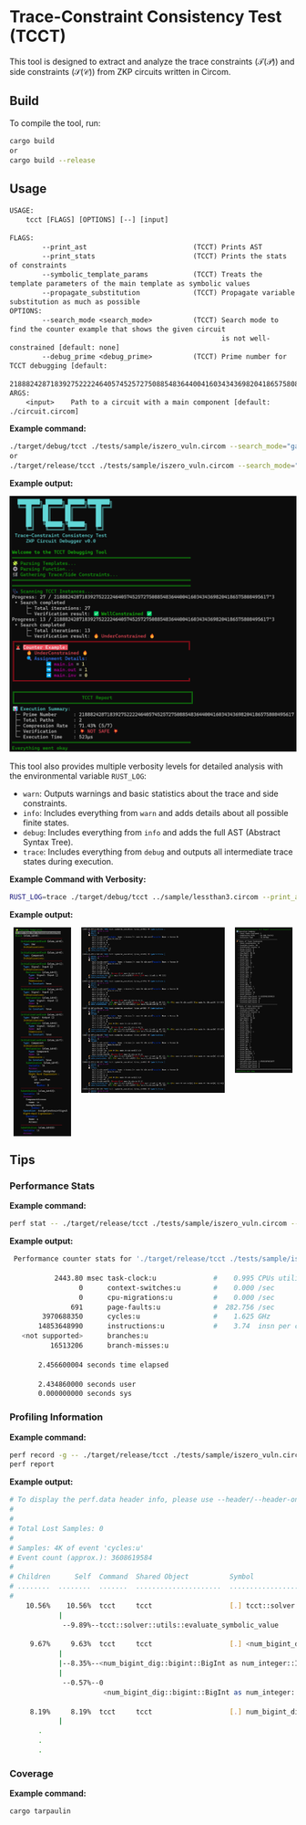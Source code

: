 # Trace-Constraint Consistency Test (TCCT)

This tool is designed to extract and analyze the trace constraints ($`\mathcal{T}(\mathcal{P})`$) and side constraints ($`\mathcal{S}(\mathcal{C})`$) from ZKP circuits written in Circom.

## Build

To compile the tool, run:

```bash
cargo build
or
cargo build --release
```

## Usage

```
USAGE:
    tcct [FLAGS] [OPTIONS] [--] [input]

FLAGS:
        --print_ast                          (TCCT) Prints AST
        --print_stats                        (TCCT) Prints the stats of constraints
        --symbolic_template_params           (TCCT) Treats the template parameters of the main template as symbolic values
        --propagate_substitution             (TCCT) Propagate variable substitution as much as possible
OPTIONS:
        --search_mode <search_mode>          (TCCT) Search mode to find the counter example that shows the given circuit
                                                    is not well-constrained [default: none]
        --debug_prime <debug_prime>          (TCCT) Prime number for TCCT debugging [default:
                                                    21888242871839275222246405745257275088548364400416034343698204186575808495617]
ARGS:
    <input>    Path to a circuit with a main component [default: ./circuit.circom]
```

**Example command:**

```bash
./target/debug/tcct ./tests/sample/iszero_vuln.circom --search_mode="ga"
or
./target/release/tcct ./tests/sample/iszero_vuln.circom --search_mode="ga"
```

**Example output:**

<img src="img/main_result.png" alt="Result" width=600>

This tool also provides multiple verbosity levels for detailed analysis with the environmental variable `RUST_LOG`:

- `warn`: Outputs warnings and basic statistics about the trace and side constraints.
- `info`: Includes everything from `warn` and adds details about all possible finite states.
- `debug`: Includes everything from `info` and adds the full AST (Abstract Syntax Tree).
- `trace`: Includes everything from `debug` and outputs all intermediate trace states during execution.

**Example Command with Verbosity:**

```bash
RUST_LOG=trace ./target/debug/tcct ../sample/lessthan3.circom --print_ast --print_stats
```

**Example output:**

<div style="display: flex; align-items: flex-start; justify-content: space-around;">
  <img src="img/ast.png" alt="AST" style="width: 20%; margin-right: 5px;">
  <img src="img/se.png" alt="Traces" style="width: 50%; margin-right: 5px;">
  <img src="img/result.png" alt="Summary Reports" style="width: 20%;">
</div>

## Tips

### Performance Stats

**Example command:**

```bash
perf stat -- ./target/release/tcct ./tests/sample/iszero_vuln.circom --search_mode="ga"
```

**Example output:**

```bash
 Performance counter stats for './target/release/tcct ./tests/sample/iszero_vuln.circom --search_mode=ga':

           2443.80 msec task-clock:u              #    0.995 CPUs utilized
                 0      context-switches:u        #    0.000 /sec
                 0      cpu-migrations:u          #    0.000 /sec
               691      page-faults:u             #  282.756 /sec
        3970688350      cycles:u                  #    1.625 GHz
       14853648990      instructions:u            #    3.74  insn per cycle
   <not supported>      branches:u
          16513206      branch-misses:u

       2.456600004 seconds time elapsed

       2.434860000 seconds user
       0.000000000 seconds sys
```

### Profiling Information

**Example command:**

```bash
perf record -g -- ./target/release/tcct ./tests/sample/iszero_vuln.circom --search_mode="ga"
perf report
```

**Example output:**

```bash
# To display the perf.data header info, please use --header/--header-only options.
#
#
# Total Lost Samples: 0
#
# Samples: 4K of event 'cycles:u'
# Event count (approx.): 3608619584
#
# Children      Self  Command  Shared Object          Symbol                                                                                                    >
# ........  ........  .......  .....................  ..........................................................................................................>
#
    10.56%    10.56%  tcct     tcct                   [.] tcct::solver::utils::evaluate_symbolic_value
            |
             --9.89%--tcct::solver::utils::evaluate_symbolic_value

     9.67%     9.63%  tcct     tcct                   [.] <num_bigint_dig::bigint::BigInt as num_integer::Integer>::div_rem
            |
            |--8.35%--<num_bigint_dig::bigint::BigInt as num_integer::Integer>::div_rem
            |
             --0.57%--0
                       <num_bigint_dig::bigint::BigInt as num_integer::Integer>::div_rem

     8.19%     8.19%  tcct     tcct                   [.] num_bigint_dig::bigint::BigInt::from_biguint
            |
       .
       .
       .
```

### Coverage

**Example command:**

```bash
cargo tarpaulin
```
